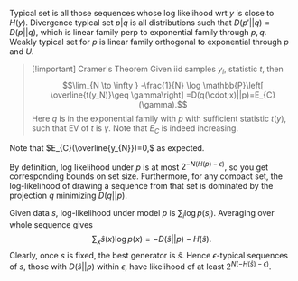 Typical set is all those sequences whose log likelihood wrt $y$ is close to $H(y).$ Divergence typical set $p|q$ is all distributions such that $D(p'||q)=D(p||q),$ which is linear family perp to exponential family through $p,q$. Weakly typical set for $p$ is linear family orthogonal to exponential through $p$ and $U.$ 

>[!important] Cramer's Theorem
>Given iid samples $y_{i}$, statistic $t,$ then
>$$\lim_{N \to \infty } -\frac{1}{N} \log \mathbb{P}\left[  \overline{t(y_N)}\geq \gamma\right] =D(q(\cdot;x)||p)=E_{C}(\gamma).$$
Here $q$ is in the exponential family with $p$ with sufficient statistic $t(y)$, such that EV of $t$ is $\gamma$. Note that $E_{C}$ is indeed increasing.

Note that $E_{C}(\overline{y_{N}})=0,$ as expected.

By definition, log likelihood under $p$ is at most $2^{-N(H(p)-\epsilon)},$ so you get corresponding bounds on set size. Furthermore, for any compact set, the log-likelihood of drawing a sequence from that set is dominated by the projection $q$ minimizing $D(q||p)$.

Given data $s,$ log-likelihood under model $p$ is $\sum_{i} \log p(s_{i}).$ Averaging over whole sequence gives
$$
\sum_x \hat{s}(x) \log p(x) = -D(\hat{s}||p) - H(\hat{s}).
$$
Clearly, once $s$ is fixed, the best generator is $\hat{s}.$ Hence $\epsilon$-typical sequences of $s$, those with $D(\hat{s}||p)$ within $\epsilon,$ have likelihood of at least $2^{N(-H(\hat{s})-\epsilon)}$.